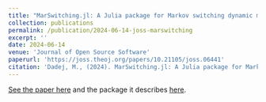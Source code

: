```yaml
---
title: "MarSwitching.jl: A Julia package for Markov switching dynamic models"
collection: publications
permalink: /publication/2024-06-14-joss-marswitching
excerpt: ''
date: 2024-06-14
venue: 'Journal of Open Source Software'
paperurl: 'https://joss.theoj.org/papers/10.21105/joss.06441'
citation: 'Dadej, M., (2024). MarSwitching.jl: A Julia package for Markov switching dynamic models. Journal of Open Source Software, 9(98), 6441, https://doi.org/10.21105/joss.06441'
---
```


[See the paper here](https://joss.theoj.org/papers/10.21105/joss.06441) and the package it describes [here](https://github.com/m-dadej/MarSwitching.jl).